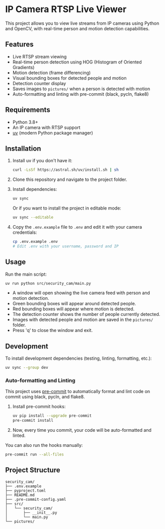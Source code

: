# IP Camera RTSP Live Viewer

This project allows you to view live streams from IP cameras using Python and OpenCV, with real-time person and motion detection capabilities.

## Features
- Live RTSP stream viewing
- Real-time person detection using HOG (Histogram of Oriented Gradients)
- Motion detection (frame differencing)
- Visual bounding boxes for detected people and motion
- Detection counter display
- Saves images to `pictures/` when a person is detected with motion
- Auto-formatting and linting with pre-commit (black, pycln, flake8)

## Requirements
- Python 3.8+
- An IP camera with RTSP support
- [uv](https://github.com/astral-sh/uv) (modern Python package manager)

## Installation

1. Install uv if you don't have it:
   ```bash
   curl -LsSf https://astral.sh/uv/install.sh | sh
   ```

2. Clone this repository and navigate to the project folder.

3. Install dependencies:
   ```bash
   uv sync
   ```
   Or if you want to install the project in editable mode:
   ```bash
   uv sync --editable
   ```

4. Copy the `.env.example` file to `.env` and edit it with your camera credentials:
   ```bash
   cp .env.example .env
   # Edit .env with your username, password and IP
   ```

## Usage

Run the main script:
```bash
uv run python src/security_cam/main.py
```

- A window will open showing the live camera feed with person and motion detection.
- Green bounding boxes will appear around detected people.
- Red bounding boxes will appear where motion is detected.
- The detection counter shows the number of people currently detected.
- Images with detected people and motion are saved in the `pictures/` folder.
- Press 'q' to close the window and exit.

## Development

To install development dependencies (testing, linting, formatting, etc.):
```bash
uv sync --group dev
```

### Auto-formatting and Linting

This project uses [pre-commit](https://pre-commit.com/) to automatically format and lint code on commit using black, pycln, and flake8.

1. Install pre-commit hooks:
   ```bash
   uv pip install --upgrade pre-commit
   pre-commit install
   ```
2. Now, every time you commit, your code will be auto-formatted and linted.

You can also run the hooks manually:
```bash
pre-commit run --all-files
```

## Project Structure

```
security_cam/
├── .env.example
├── pyproject.toml
├── README.md
├── .pre-commit-config.yaml
├── src/
│   └── security_cam/
│       ├── __init__.py
│       └── main.py
└── pictures/
``` 
